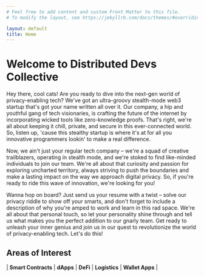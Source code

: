 ```yaml
---
# Feel free to add content and custom Front Matter to this file.
# To modify the layout, see https://jekyllrb.com/docs/themes/#overriding-theme-defaults

layout: default
title: Home
---
```

# Welcome to Distributed Devs Collective

Hey there, cool cats! Are you ready to dive into the next-gen world of privacy-enabling 
tech? We've got an ultra-groovy stealth-mode web3 startup that's got your name written 
all over it. Our company, a hip and youthful gang of tech visionaries, is crafting the 
future of the internet by incorporating wicked tools like zero-knowledge proofs. That's 
right, we're all about keeping it chill, private, and secure in this ever-connected 
world. So, listen up, 'cause this stealthy startup is where it's at for all you 
innovative programmers lookin' to make a real difference.

Now, we ain't just your regular tech company – we're a squad of creative trailblazers, 
operating in stealth mode, and we're stoked to find like-minded individuals to join our 
team. We're all about that curiosity and passion for exploring uncharted territory, 
always striving to push the boundaries and make a lasting impact on the way we approach 
digital privacy. So, if you're ready to ride this wave of innovation, we're looking for 
you!

Wanna hop on board? Just send us your resume with a twist – solve our privacy riddle to 
show off your smarts, and don't forget to include a description of why you're amped to 
work and learn in this rad space. We're all about that personal touch, so let your 
personality shine through and tell us what makes you the perfect addition to our gnarly 
team. Get ready to unleash your inner genius and join us in our quest to revolutionize 
the world of privacy-enabling tech. Let's do this!

## Areas of Interest

| **Smart Contracts** | **dApps** | **DeFi** | **Logistics** | **Wallet Apps** |